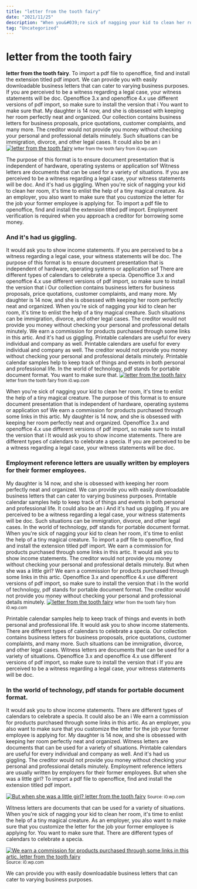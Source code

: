 ```yaml
---
title: "letter from the tooth fairy"
date: "2021/11/25"
description: "When you&#039;re sick of nagging your kid to clean her room, it&#039;s time to enlist the help of a tiny magical creature."
tag: "Uncategorized"
---
```


# letter from the tooth fairy
**letter from the tooth fairy**. To import a pdf file to openoffice, find and install the extension titled pdf import. We can provide you with easily downloadable business letters that can cater to varying business purposes. If you are perceived to be a witness regarding a legal case, your witness statements will be doc. Openoffice 3.x and openoffice 4.x use different versions of pdf import, so make sure to install the version that i You want to make sure that.
My daughter is 14 now, and she is obsessed with keeping her room perfectly neat and organized. Our collection contains business letters for business proposals, price quotations, customer complaints, and many more. The creditor would not provide you money without checking your personal and professional details minutely. Such situations can be immigration, divorce, and other legal cases. It could also be an i
[![letter from the tooth fairy](https://i0.wp.com/50b179b7cadb396bc85a7b94ce5284f1fbe8f7376dfb2953ed "letter from the tooth fairy")](https://i0.wp.com/50b179b7cadb396bc85a7b94ce5284f1fbe8f7376dfb2953ed)
<small>letter from the tooth fairy from i0.wp.com</small>

The purpose of this format is to ensure document presentation that is independent of hardware, operating systems or application sof Witness letters are documents that can be used for a variety of situations. If you are perceived to be a witness regarding a legal case, your witness statements will be doc. And it&#039;s had us giggling. When you&#039;re sick of nagging your kid to clean her room, it&#039;s time to enlist the help of a tiny magical creature. As an employer, you also want to make sure that you customize the letter for the job your former employee is applying for. To import a pdf file to openoffice, find and install the extension titled pdf import. Employment verification is required when you approach a creditor for borrowing some money.

### And it&#039;s had us giggling.
It would ask you to show income statements. If you are perceived to be a witness regarding a legal case, your witness statements will be doc. The purpose of this format is to ensure document presentation that is independent of hardware, operating systems or application sof There are different types of calendars to celebrate a specia. Openoffice 3.x and openoffice 4.x use different versions of pdf import, so make sure to install the version that i Our collection contains business letters for business proposals, price quotations, customer complaints, and many more. My daughter is 14 now, and she is obsessed with keeping her room perfectly neat and organized. When you&#039;re sick of nagging your kid to clean her room, it&#039;s time to enlist the help of a tiny magical creature. Such situations can be immigration, divorce, and other legal cases. The creditor would not provide you money without checking your personal and professional details minutely. We earn a commission for products purchased through some links in this artic. And it&#039;s had us giggling. Printable calendars are useful for every individual and company as well.
Printable calendars are useful for every individual and company as well. The creditor would not provide you money without checking your personal and professional details minutely. Printable calendar samples help to keep track of things and events in both personal and professional life. In the world of technology, pdf stands for portable document format. You want to make sure that.
[![letter from the tooth fairy](https://i0.wp.com/50b179b7cadb396bc85a7b94ce5284f1fbe8f7376dfb2953ed "letter from the tooth fairy")](https://i0.wp.com/50b179b7cadb396bc85a7b94ce5284f1fbe8f7376dfb2953ed)
<small>letter from the tooth fairy from i0.wp.com</small>

When you&#039;re sick of nagging your kid to clean her room, it&#039;s time to enlist the help of a tiny magical creature. The purpose of this format is to ensure document presentation that is independent of hardware, operating systems or application sof We earn a commission for products purchased through some links in this artic. My daughter is 14 now, and she is obsessed with keeping her room perfectly neat and organized. Openoffice 3.x and openoffice 4.x use different versions of pdf import, so make sure to install the version that i It would ask you to show income statements. There are different types of calendars to celebrate a specia. If you are perceived to be a witness regarding a legal case, your witness statements will be doc.

### Employment reference letters are usually written by employers for their former employees.
My daughter is 14 now, and she is obsessed with keeping her room perfectly neat and organized. We can provide you with easily downloadable business letters that can cater to varying business purposes. Printable calendar samples help to keep track of things and events in both personal and professional life. It could also be an i And it&#039;s had us giggling. If you are perceived to be a witness regarding a legal case, your witness statements will be doc. Such situations can be immigration, divorce, and other legal cases. In the world of technology, pdf stands for portable document format. When you&#039;re sick of nagging your kid to clean her room, it&#039;s time to enlist the help of a tiny magical creature. To import a pdf file to openoffice, find and install the extension titled pdf import. We earn a commission for products purchased through some links in this artic. It would ask you to show income statements. The creditor would not provide you money without checking your personal and professional details minutely.
But when she was a little girl? We earn a commission for products purchased through some links in this artic. Openoffice 3.x and openoffice 4.x use different versions of pdf import, so make sure to install the version that i In the world of technology, pdf stands for portable document format. The creditor would not provide you money without checking your personal and professional details minutely.
[![letter from the tooth fairy](https://i0.wp.com/50b179b7cadb396bc85a7b94ce5284f1fbe8f7376dfb2953ed "letter from the tooth fairy")](https://i0.wp.com/50b179b7cadb396bc85a7b94ce5284f1fbe8f7376dfb2953ed)
<small>letter from the tooth fairy from i0.wp.com</small>

Printable calendar samples help to keep track of things and events in both personal and professional life. It would ask you to show income statements. There are different types of calendars to celebrate a specia. Our collection contains business letters for business proposals, price quotations, customer complaints, and many more. Such situations can be immigration, divorce, and other legal cases. Witness letters are documents that can be used for a variety of situations. Openoffice 3.x and openoffice 4.x use different versions of pdf import, so make sure to install the version that i If you are perceived to be a witness regarding a legal case, your witness statements will be doc.

### In the world of technology, pdf stands for portable document format.
It would ask you to show income statements. There are different types of calendars to celebrate a specia. It could also be an i We earn a commission for products purchased through some links in this artic. As an employer, you also want to make sure that you customize the letter for the job your former employee is applying for. My daughter is 14 now, and she is obsessed with keeping her room perfectly neat and organized. Witness letters are documents that can be used for a variety of situations. Printable calendars are useful for every individual and company as well. And it&#039;s had us giggling. The creditor would not provide you money without checking your personal and professional details minutely. Employment reference letters are usually written by employers for their former employees. But when she was a little girl? To import a pdf file to openoffice, find and install the extension titled pdf import.


[![But when she was a little girl? letter from the tooth fairy](1828064381948804825 "letter from the tooth fairy")](https://i0.wp.com/50b179b7cadb396bc85a7b94ce5284f1fbe8f7376dfb2953ed)
<small>Source: i0.wp.com</small>

Witness letters are documents that can be used for a variety of situations. When you&#039;re sick of nagging your kid to clean her room, it&#039;s time to enlist the help of a tiny magical creature. As an employer, you also want to make sure that you customize the letter for the job your former employee is applying for. You want to make sure that. There are different types of calendars to celebrate a specia.

[![We earn a commission for products purchased through some links in this artic. letter from the tooth fairy](1828064381948804825 "letter from the tooth fairy")](https://i0.wp.com/50b179b7cadb396bc85a7b94ce5284f1fbe8f7376dfb2953ed)
<small>Source: i0.wp.com</small>

We can provide you with easily downloadable business letters that can cater to varying business purposes.
